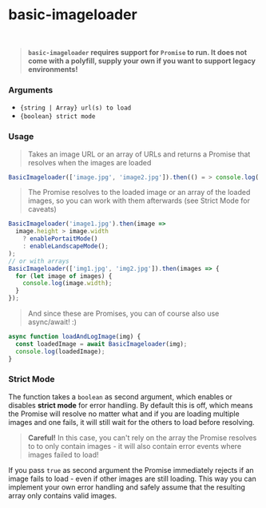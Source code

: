 # basic-imageloader

&nbsp;
> **`basic-imageloader` requires support for `Promise` to run. It does not come with a polyfill, supply your own if you want to support legacy environments!**
&nbsp;

### Arguments
  - `{string | Array} url(s) to load`
  - `{boolean} strict mode`
### Usage

> Takes an image URL or an array of URLs and returns a Promise that resolves when the images are loaded

```javascript
BasicImageloader(['image.jpg', 'image2.jpg']).then(() = > console.log('all images loaded!'));
```

> The Promise resolves to the loaded image or an array of the loaded images, so you can work with them afterwards (see Strict Mode for caveats)

```javascript
BasicImageloader('image1.jpg').then(image =>
  image.height > image.width
    ? enablePortaitMode()
    : enableLandscapeMode();
);
// or with arrays
BasicImageloader(['img1.jpg', 'img2.jpg']).then(images => {
  for (let image of images) {
    console.log(image.width);
  }
});
```

> And since these are Promises, you can of course also use async/await! :)

```javascript
async function loadAndLogImage(img) {
  const loadedImage = await BasicImageloader(img);
  console.log(loadedImage);
}
```
### Strict Mode
The function takes a `boolean` as second argument, which enables or disables **strict mode** for error handling.
By default this is off, which means the Promise will resolve no matter what and if you are loading multiple images and one fails, it will still wait for the others to load before resolving.
> **Careful!** In this case, you can't rely on the array the Promise resolves to to only contain images - it will also contain error events where images failed to load!

If you pass `true` as second argument the Promise immediately rejects if an image fails to load - even if other images are still loading.
This way you can implement your own error handling and safely assume that the resulting array only contains valid images.